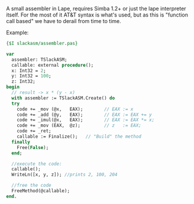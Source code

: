A small assembler in Lape, requires Simba 1.2+ or just the lape interpreter itself.
For the most of it AT&T syntax is what's used, but as this is "function call based"
we have to derail from time to time.


Example:
```pascal
{$I slackasm/assembler.pas}

var
  assembler: TSlackASM;
  callable: external procedure();
  x: Int32 = 2;
  y: Int32 = 100;
  z: Int32;
begin
  // result -> x * (y - x)
  with assembler := TSlackASM.Create() do
  try
    code += _mov (@x,   EAX);        // EAX := x
    code += _add (@y,   EAX);        // EAX := EAX += y
    code += _imul(@x,   EAX);        // EAX := EAX *= x;
    code += _mov (EAX,  @z);         // z   := EAX;
    code += _ret;
    callable := Finalize();   // "Build" the method
  finally
    Free(False);
  end;

  //execute the code:
  callable();
  WriteLn([x, y, z]); //prints 2, 100, 204

  //free the code
  FreeMethod(@callable);
end.
```